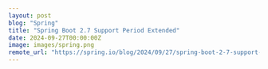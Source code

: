 ```yaml
---
layout: post
blog: "Spring"
title: "Spring Boot 2.7 Support Period Extended"
date: 2024-09-27T00:00:00Z
image: images/spring.png
remote_url: "https://spring.io/blog/2024/09/27/spring-boot-2-7-support-period-extended"
---
```

